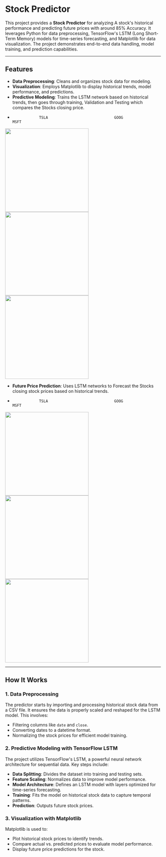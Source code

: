 # Stock Predictor

This project provides a **Stock Predictor** for analyzing A stock's historical performance and predicting future prices with around 85% Accuracy. It leverages Python for data preprocessing, TensorFlow's LSTM (Long Short-Term Memory) models for time-series forecasting, and Matplotlib for data visualization. The project demonstrates end-to-end data handling, model training, and prediction capabilities.


---

## Features

- **Data Preprocessing**: Cleans and organizes stock data for modeling.
- **Visualization**: Employs Matplotlib to display historical trends, model performance, and predictions.
- **Predictive Modeling**: Trains the LSTM network based on historical trends, then goes through training, Validation and Testing which compares the Stocks closing price.
-                 TSLA                              GOOG                              MSFT
<img src="https://github.com/user-attachments/assets/fed42445-0708-4aab-a020-f789d66ffa83" width="270">
<img src="https://github.com/user-attachments/assets/eeb1e097-8c6d-4270-af96-b2212d1ccce6" width="270">
<img src="https://github.com/user-attachments/assets/8de741b8-e04b-4807-943e-0e6f1eb023d5" width="270">

- **Future Price Prediction**: Uses LSTM networks to Forecast the Stocks closing stock prices based on historical trends.

-                 TSLA                              GOOG                              MSFT
<img src="https://github.com/user-attachments/assets/ec022f06-bc1e-47ee-94ec-bc890df54967" width="270">
<img src="https://github.com/user-attachments/assets/c65772b5-cec1-4653-adca-4396bca0c858" width="270">
<img src="https://github.com/user-attachments/assets/dd351163-045b-44c6-ac13-1d1d3f71236e" width="270">


---

## How It Works

### 1. Data Preprocessing

The predictor starts by importing and processing historical stock data from a CSV file. It ensures the data is properly scaled and reshaped for the LSTM model. This involves:
- Filtering columns like `date` and `close`.
- Converting dates to a datetime format.
- Normalizing the stock prices for efficient model training.

### 2. Predictive Modeling with TensorFlow LSTM

The project utilizes TensorFlow's LSTM, a powerful neural network architecture for sequential data. Key steps include:
- **Data Splitting**: Divides the dataset into training and testing sets.
- **Feature Scaling**: Normalizes data to improve model performance.
- **Model Architecture**: Defines an LSTM model with layers optimized for time-series forecasting.
- **Training**: Fits the model on historical stock data to capture temporal patterns.
- **Prediction**: Outputs future stock prices.

### 3. Visualization with Matplotlib

Matplotlib is used to:
- Plot historical stock prices to identify trends.
- Compare actual vs. predicted prices to evaluate model performance.
- Display future price predictions for the stock.
